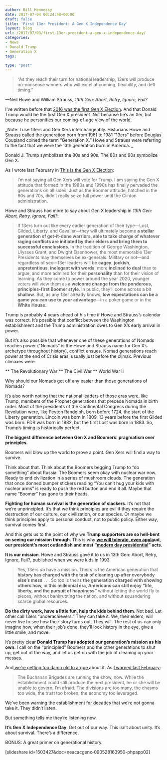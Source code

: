 ```yaml
---
author: Bill Hennessy
date: 2017-07-04 00:24:48+00:00
draft: false
title: 'First 13er President: A Gen X Independence Day'
layout: blog
url: /2017/07/03/first-13er-president-a-gen-x-independence-day/
categories:
- News
- Donald Trump
- Generation X
tags:

type: "post"
---
```


> “As they reach their turn for national leadership, 13ers will produce no-nonsense winners who will excel at cunning, flexibility, and deft timing.”

—Neil Howe and William Strauss, _13th Gen: Abort, Retry, Ignore, Fail?_



I’ve written before that [2016 was the first Gen X Election](https://hennessysview.com/2016/02/20/this-is-the-gen-x-election/). And that Donald Trump would be the first Gen X president. Not because he’s an Xer, but because he personifies our coming-of-age view of the world.

_Note:  I use 13ers and Gen Xers interchangeably. Historians Howe and Strauss called the generation born from 1961 to 1981 “13ers” before Douglas Coupland coined the term “Generation X.” Howe and Strauss were referring to the fact that we were the 13th generation born in America. _

Donald J. Trump symbolizes the 80s and 90s. The 80s and 90s symbolize Gen X.

As I wrote last February in [This Is the Gen X Election](https://hennessysview.com/2016/02/20/this-is-the-gen-x-election/):



> I’m not saying all Gen Xers will vote for Trump. I am saying the Gen X attitude that formed in the 1980s and 1990s has finally pervaded the generations on all sides. Just as the Boomer attitude, hatched in the 60s and 70s, didn’t really seize full power until the  Clinton administration.



Howe and Strauss had more to say about Gen X leadership in _13th Gen: Abort, Retry, Ignore, Fail?_:



> If 13ers turn out like every earlier generation of their type—Lost, Gilded, Liberty, and Cavalier—they will ultimately become **a stellar generation of get-it-done warriors, able to take charge of whatever raging conflicts are initiated by their elders and bring them to successful conclusions**. In the tradition of George Washington, Ulysses Grant, and Dwight Eisenhower, the most memorable 13er Presidents may themselves be ex-generals. Military or not—and regardless of sex—13er leaders will be **cagey**, **jockish**, **unpretentious**, **inelegant with words**, more **inclined to deal** than to argue, and more admired for their **personality** than for their vision of learning. As they come to power around the year 2020, younger voters will view them as **a welcome change from the ponderous, principles-first Boomer style**. In public, they’ll come across a bit **shallow**. But, as any 13er already knows, **low expectations can be a game you can use to your advantage**—in a poker game or in the **White** **House**.



Trump is probably 4 years ahead of his time if Howe and Strauss’s calendar was correct. It’s possible that conflict between the Washington establishment and the Trump administration owes to Gen X’s early arrival in power.

But it’s also possible that whenever one of these generations of Nomads reaches power ("Nomads" is the Howe and Strauss name for Gen X’s archetype throughout history), conflict ensues. Nomad generations reach power at the end of Crisis eras, usually just before the climax. Previous climaxes were:




** The Revolutionary War
** The Civil War
** World War II


Why should our Nomads get off any easier than those generations of Nomads?

It’s also worth noting that the national leaders of those eras were, like Trump, members of the Prophet generations that precede Nomads in birth order. Most of the presidents of the Continental Congress during the Revolution were, like Peyton Randolph, born before 1724, the start of the Liberty generation. Lincoln was born in 1809, 13 years before the first Gilded was born. FDR was born in 1882, but the first Lost was born in 1883. So, Trump’s timing is historically perfect.

**The biggest difference between Gen X and Boomers: pragmatism over principles.**

Boomers will blow up the world to prove a point. Gen Xers will find a way to survive.

Think about that. Think about the Boomers begging Trump to “do something” about Russia. The Boomers seem okay with nuclear war now. Ready to end civilization in a series of mushroom clouds. The generation that once donned bumper stickers reading “You can’t hug your kids with nuclear arms” is ready to push the red button and end it all. Maybe that name “Boomer” has gone to their heads.

**Fighting for human survival is the generation of slackers**. It’s not that we’re unprincipled. It’s that we think principles are evil if they require the destruction of our culture, our civilization, or our species. Or maybe we think principles apply to personal conduct, not to public policy. Either way, survival comes first.

And this gets us to the point of why we **Trump supporters are so hell-bent on seeing our mission through**. This is why **[we will tolerate, even appla](https://hennessysview.com/2017/07/02/greatest-4th-of-july/)ud, our president’s most outlandish and most “[modern day presidential](https://www.pscp.tv/ScottAdamsSays/1mrGmgyXnAMxy)” acts.**

**It is our mission**. Howe and Strauss gave it to us in 13th Gen: Abort, Retry, Ignore, Fail?, published when we were kids in 1993.



> Yes, 13ers _do_ have a mission. Theirs is the American generation that **history has charged with the task of cleaning up after everybody else’s mess** . . . So too is theirs **the generation charged with showing others how, in this millennial era, Americans can still enjoy “life, liberty, and the pursuit of happiness”** without letting the world fly to pieces, without bankrupting the nation, and without squandering scarce global resources.

**Do the dirty work, have a little fun, help the kids behind them**. Not bad. Let other call 13ers “underachievers.” They can take it. We, their elders, will never live to see how their story turns out. They will. The rest of us can only imagine how, when their job’s done, they’ll look history in the eye, give a little smile, and move.



It’s pretty clear **Donald Trump has adopted our generation’s mission as his own**. I call on the “principled” Boomers and the other generations to shut up, get out of the way, and let us get on with the job of cleaning up your messes.

And[ we’re getting too damn old to argue ](https://hennessysview.com/2017/06/29/i-disavow-every-republican-who-disavowed-trumps-tweets/)about it. As [I warned last February](https://hennessysview.com/2016/02/20/this-is-the-gen-x-election/):



> The Buchanan Brigades are running the show, now. While the establishment could still produce the next president, he or she will be unable to govern, I’m afraid. The divisions are too many, the chasms too wide, the trust too broken, the economy too leveraged.

We’ve been warning the establishment for decades that we’re not gonna take it. They didn’t listen.

But something tells me they’re listening now.



**It’s Gen X Independence Day**. Get out of our way. This isn’t about unity. It’s about survival. There’s a difference.

BONUS: A great primer on generational history.

[slideshare id=1503427&doc=neacacgenx-090528163950-phpapp02]


